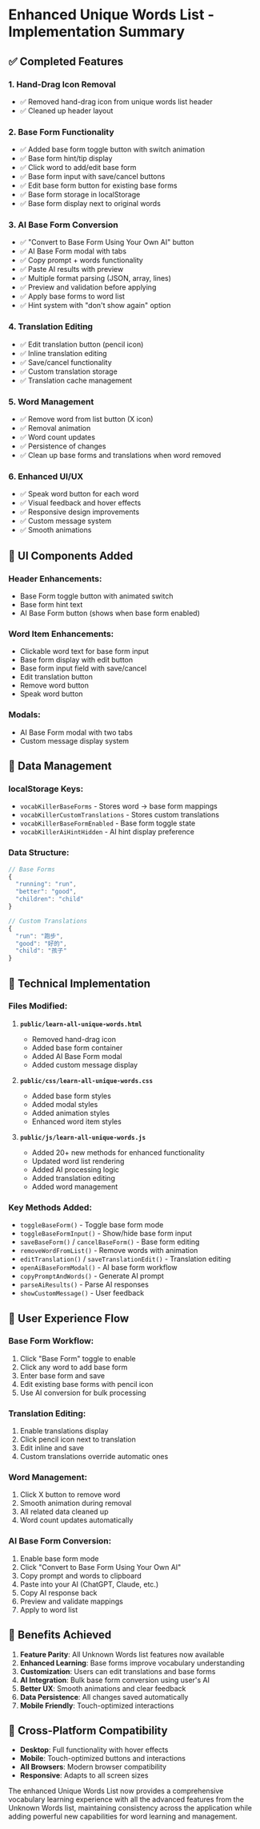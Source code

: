 # Enhanced Unique Words List - Implementation Summary

## ✅ **Completed Features**

### **1. Hand-Drag Icon Removal**
- ✅ Removed hand-drag icon from unique words list header
- ✅ Cleaned up header layout

### **2. Base Form Functionality**
- ✅ Added base form toggle button with switch animation
- ✅ Base form hint/tip display
- ✅ Click word to add/edit base form
- ✅ Base form input with save/cancel buttons
- ✅ Edit base form button for existing base forms
- ✅ Base form storage in localStorage
- ✅ Base form display next to original words

### **3. AI Base Form Conversion**
- ✅ "Convert to Base Form Using Your Own AI" button
- ✅ AI Base Form modal with tabs
- ✅ Copy prompt + words functionality
- ✅ Paste AI results with preview
- ✅ Multiple format parsing (JSON, array, lines)
- ✅ Preview and validation before applying
- ✅ Apply base forms to word list
- ✅ Hint system with "don't show again" option

### **4. Translation Editing**
- ✅ Edit translation button (pencil icon)
- ✅ Inline translation editing
- ✅ Save/cancel functionality
- ✅ Custom translation storage
- ✅ Translation cache management

### **5. Word Management**
- ✅ Remove word from list button (X icon)
- ✅ Removal animation
- ✅ Word count updates
- ✅ Persistence of changes
- ✅ Clean up base forms and translations when word removed

### **6. Enhanced UI/UX**
- ✅ Speak word button for each word
- ✅ Visual feedback and hover effects
- ✅ Responsive design improvements
- ✅ Custom message system
- ✅ Smooth animations

## 🎨 **UI Components Added**

### **Header Enhancements:**
- Base Form toggle button with animated switch
- Base form hint text
- AI Base Form button (shows when base form enabled)

### **Word Item Enhancements:**
- Clickable word text for base form input
- Base form display with edit button
- Base form input field with save/cancel
- Edit translation button
- Remove word button
- Speak word button

### **Modals:**
- AI Base Form modal with two tabs
- Custom message display system

## 💾 **Data Management**

### **localStorage Keys:**
- `vocabKillerBaseForms` - Stores word → base form mappings
- `vocabKillerCustomTranslations` - Stores custom translations
- `vocabKillerBaseFormEnabled` - Base form toggle state
- `vocabKillerAiHintHidden` - AI hint display preference

### **Data Structure:**
```javascript
// Base Forms
{
  "running": "run",
  "better": "good",
  "children": "child"
}

// Custom Translations
{
  "run": "跑步",
  "good": "好的",
  "child": "孩子"
}
```

## 🔧 **Technical Implementation**

### **Files Modified:**
1. **`public/learn-all-unique-words.html`**
   - Removed hand-drag icon
   - Added base form container
   - Added AI Base Form modal
   - Added custom message display

2. **`public/css/learn-all-unique-words.css`**
   - Added base form styles
   - Added modal styles
   - Added animation styles
   - Enhanced word item styles

3. **`public/js/learn-all-unique-words.js`**
   - Added 20+ new methods for enhanced functionality
   - Updated word list rendering
   - Added AI processing logic
   - Added translation editing
   - Added word management

### **Key Methods Added:**
- `toggleBaseForm()` - Toggle base form mode
- `toggleBaseFormInput()` - Show/hide base form input
- `saveBaseForm()` / `cancelBaseForm()` - Base form editing
- `removeWordFromList()` - Remove words with animation
- `editTranslation()` / `saveTranslationEdit()` - Translation editing
- `openAiBaseFormModal()` - AI base form workflow
- `copyPromptAndWords()` - Generate AI prompt
- `parseAiResults()` - Parse AI responses
- `showCustomMessage()` - User feedback

## 🎯 **User Experience Flow**

### **Base Form Workflow:**
1. Click "Base Form" toggle to enable
2. Click any word to add base form
3. Enter base form and save
4. Edit existing base forms with pencil icon
5. Use AI conversion for bulk processing

### **Translation Editing:**
1. Enable translations display
2. Click pencil icon next to translation
3. Edit inline and save
4. Custom translations override automatic ones

### **Word Management:**
1. Click X button to remove word
2. Smooth animation during removal
3. All related data cleaned up
4. Word count updates automatically

### **AI Base Form Conversion:**
1. Enable base form mode
2. Click "Convert to Base Form Using Your Own AI"
3. Copy prompt and words to clipboard
4. Paste into your AI (ChatGPT, Claude, etc.)
5. Copy AI response back
6. Preview and validate mappings
7. Apply to word list

## 🚀 **Benefits Achieved**

1. **Feature Parity**: All Unknown Words list features now available
2. **Enhanced Learning**: Base forms improve vocabulary understanding
3. **Customization**: Users can edit translations and base forms
4. **AI Integration**: Bulk base form conversion using user's AI
5. **Better UX**: Smooth animations and clear feedback
6. **Data Persistence**: All changes saved automatically
7. **Mobile Friendly**: Touch-optimized interactions

## 📱 **Cross-Platform Compatibility**

- **Desktop**: Full functionality with hover effects
- **Mobile**: Touch-optimized buttons and interactions
- **All Browsers**: Modern browser compatibility
- **Responsive**: Adapts to all screen sizes

The enhanced Unique Words List now provides a comprehensive vocabulary learning experience with all the advanced features from the Unknown Words list, maintaining consistency across the application while adding powerful new capabilities for word learning and management.
